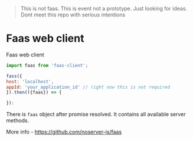 > This is not faas.
> This is event not a prototype. Just looking for ideas.
> Dont meet this repo with serious intentions

# Faas web client

Faas web client

```js
import faas from 'faas-client';

fass({
host: 'localhost',
appId: 'your_application_id' // right now this is not required
}).then(({faas}) => {

}):
```

There is `faas` object after promise resolved. It contains all available server methods.

More info - https://github.com/noserver-js/faas

